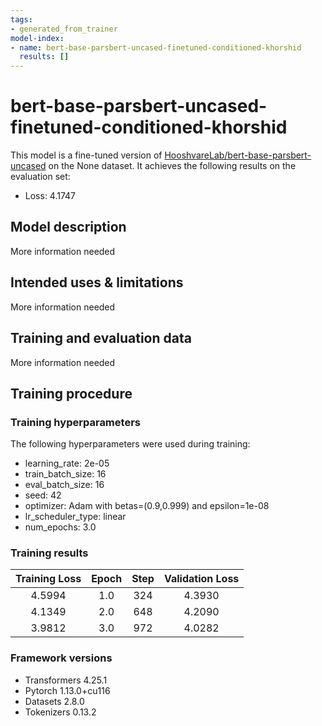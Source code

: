 ```yaml
---
tags:
- generated_from_trainer
model-index:
- name: bert-base-parsbert-uncased-finetuned-conditioned-khorshid
  results: []
---
```


<!-- This model card has been generated automatically according to the information the Trainer had access to. You
should probably proofread and complete it, then remove this comment. -->

# bert-base-parsbert-uncased-finetuned-conditioned-khorshid

This model is a fine-tuned version of [HooshvareLab/bert-base-parsbert-uncased](https://huggingface.co/HooshvareLab/bert-base-parsbert-uncased) on the None dataset.
It achieves the following results on the evaluation set:
- Loss: 4.1747

## Model description

More information needed

## Intended uses & limitations

More information needed

## Training and evaluation data

More information needed

## Training procedure

### Training hyperparameters

The following hyperparameters were used during training:
- learning_rate: 2e-05
- train_batch_size: 16
- eval_batch_size: 16
- seed: 42
- optimizer: Adam with betas=(0.9,0.999) and epsilon=1e-08
- lr_scheduler_type: linear
- num_epochs: 3.0

### Training results

| Training Loss | Epoch | Step | Validation Loss |
|:-------------:|:-----:|:----:|:---------------:|
| 4.5994        | 1.0   | 324  | 4.3930          |
| 4.1349        | 2.0   | 648  | 4.2090          |
| 3.9812        | 3.0   | 972  | 4.0282          |


### Framework versions

- Transformers 4.25.1
- Pytorch 1.13.0+cu116
- Datasets 2.8.0
- Tokenizers 0.13.2
